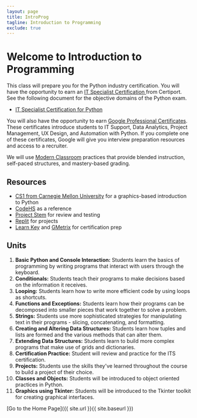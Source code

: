 ```yaml
---
layout: page
title: IntroProg
tagline: Introduction to Programming
exclude: true
---
```

# Welcome to Introduction to Programming

This class will prepare you for the Python industry certification. You will have the opportunity to earn an [IT Specialist Certification
](https://certiport.pearsonvue.com/Certifications/ITSpecialist/Certification/Certify) from Certiport.  See the following document for the objective domains of the Python exam.

- [IT Specialist Certification for Python](https://certiport.pearsonvue.com/fc/ITS/python)

You will also have the opportunity to earn [Google Professional Certificates](https://grow.google/certificates/). These certificates introduce students to IT Support, Data Analytics, Project Management, UX Design, and Automation with Python. If you complete one of these certificates, Google will give you interview preparation resources and access to a recruiter.

We will use [Modern Classroom](https://www.modernclassrooms.org/) practices that provide blended instruction, self-paced structures, and mastery-based grading.

## Resources
* [CS1 from Carnegie Mellon University](https://academy.cs.cmu.edu/) for a graphics-based introduction to Python
* [CodeHS](https://codehs.com/uploads/e07777abfad0771e30c3af3dccc10dbc) as a reference
* [Project Stem](https://projectstem.org/high-school/cs-fundamentals) for review and testing
* [Replit](https://repl.it/) for projects
* [Learn Key](https://www.learnkey.com/course/detail/41E83519-DE51-46B4-9D8D-341C17BFE78E) and [GMetrix](https://gmetrix.com/Products/Details/ITS-Python-Practice-Tests) for certification prep

## Units
1. **Basic Python and Console Interaction:** Students learn the basics of programming by writing programs that interact with users through the keyboard.
1. **Conditionals:** Students teach their programs to make decisions based on the information it receives.
1. **Looping:** Students learn how to write more efficient code by using loops as shortcuts.
1. **Functions and Exceptions:** Students learn how their programs can be decomposed into smaller pieces that work together to solve a problem.
1. **Strings:** Students use more sophisticated strategies for manipulating text in their programs - slicing, concatenating, and formatting.
1. **Creating and Altering Data Structures:** Students learn how tuples and lists are formed and the various methods that can alter them.
1. **Extending Data Structures:** Students learn to build more complex programs that make use of grids and dictionaries.
1. **Certification Practice:** Student will review and practice for the ITS certification.
1. **Projects:** Students use the skills they've learned throughout the course to build a project of their choice.
1. **Classes and Objects:** Students will be introduced to object oriented practices in Python.
1. **Graphics using Tkinter:** Students will be introduced to the Tkinter toolkit for creating graphical interfaces.

[Go to the Home Page]({{ site.url }}{{ site.baseurl }})
